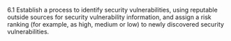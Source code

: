 6.1 Establish a process to identify security vulnerabilities, using reputable outside sources for security vulnerability information, and assign a risk ranking (for example, as high, medium or low) to newly discovered security vulnerabilities. 